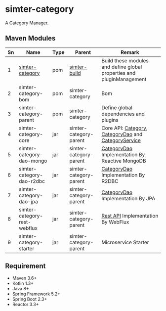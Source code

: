 # simter-category

A Category Manager.

## Maven Modules

| Sn | Name                         | Type | Parent                 | Remark
|----|------------------------------|------|------------------------|--------
| 1  | [simter-category]            | pom  | [simter-build]         | Build these modules and define global properties and pluginManagement
| 2  | simter-category-bom          | pom  | simter-category        | Bom
| 3  | simter-category-parent       | pom  | simter-category        | Define global dependencies and plugins
| 4  | simter-category-core         | jar  | simter-category-parent | Core API: [Category], [CategoryDao] and [CategoryService]
| 5  | simter-category-dao-mongo    | jar  | simter-category-parent | [CategoryDao] Implementation By Reactive MongoDB
| 6  | simter-category-dao-r2dbc    | jar  | simter-category-parent | [CategoryDao] Implementation By R2DBC
| 7  | simter-category-dao-jpa      | jar  | simter-category-parent | [CategoryDao] Implementation By JPA
| 8  | simter-category-rest-webflux | jar  | simter-category-parent | [Rest API] Implementation By WebFlux
| 9  | simter-category-starter      | jar  | simter-category-parent | Microservice Starter

## Requirement

- Maven 3.6+
- Kotlin 1.3+
- Java 8+
- Spring Framework 5.2+
- Spring Boot 2.3+
- Reactor 3.3+

[simter-build]: https://github.com/simter/simter-build
[simter-category]: https://github.com/simter/simter-category
[Category]: https://github.com/simter/simter-category/blob/master/simter-category-core/src/main/kotlin/tech/simter/category/core/Category.kt
[CategoryDao]: https://github.com/simter/simter-category/blob/master/simter-category-core/src/main/kotlin/tech/simter/category/core/CategoryDao.kt
[CategoryService]: https://github.com/simter/simter-category/blob/master/simter-category-core/src/main/kotlin/tech/simter/category/core/CategoryService.kt
[Rest API]: ./docs/rest-api.md